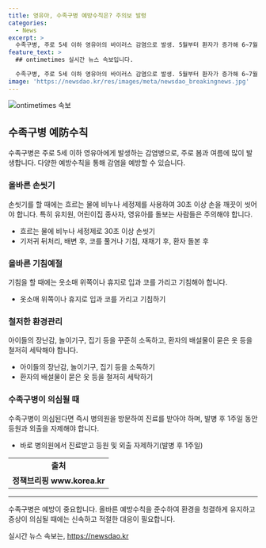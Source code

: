 ```yaml
---
title: 영유아, 수족구병 예방수칙은? 주의보 발령
categories:
  - News
excerpt: >
  수족구병, 주로 5세 이하 영유아의 바이러스 감염으로 발생. 5월부터 환자가 증가해 6~7월에 가장 많음. 입안, 손, 발에 발진이 나타나며, 심각한 경우 사망 위험도 있음. 바이러스 전파를 막기 위해 손씻기, 기침 예절, 환경 관리가 중요하며, 의심 시 병의원 방문과 외출 자제가 필요. 더 자세한 정보는 정책브리핑에서 확인 가능. (150자)
feature_text: >
  ## ontimetimes 실시간 뉴스 속보입니다.

  수족구병, 주로 5세 이하 영유아의 바이러스 감염으로 발생. 5월부터 환자가 증가해 6~7월에 가장 많음. 입안, 손, 발에 발진이 나타나며, 심각한 경우 사망 위험도 있음. 바이러스 전파를 막기 위해 손씻기, 기침 예절, 환경 관리가 중요하며, 의심 시 병의원 방문과 외출 자제가 필요. 더 자세한 정보는 정책브리핑에서 확인 가능. (150자)
image: 'https://newsdao.kr/res/images/meta/newsdao_breakingnews.jpg'
---
```


<p><img src="https://newsdao.kr/res/images/meta/newsdao_breakingnews.jpg" alt="ontimetimes 속보" /></p>

<h2 data-ke-size="size26">수족구병 예防수칙</h2>

<p data-ke-size="size16">수족구병은 주로 5세 이하 영유아에게 발생하는 감염병으로, 주로 봄과 여름에 많이 발생합니다. 다양한 예방수칙을 통해 감염을 예방할 수 있습니다.</p>

<h3>올바른 손씻기</h3>

<p data-ke-size="size16">손씻기를 할 때에는 흐르는 물에 비누나 세정제를 사용하여 30초 이상 손을 깨끗이 씻어야 합니다. 특히 유치원, 어린이집 종사자, 영유아를 돌보는 사람들은 주의해야 합니다.</p>

<ul>
  <li>흐르는 물에 비누나 세정제로 30초 이상 손씻기</li>
  <li>기저귀 뒤처리, 배변 후, 코를 풀거나 기침, 재채기 후, 환자 돌본 후</li>
</ul>

<h3>올바른 기침예절</h3>

<p data-ke-size="size16">기침을 할 때에는 옷소매 위쪽이나 휴지로 입과 코를 가리고 기침해야 합니다.</p>

<ul>
  <li>옷소매 위쪽이나 휴지로 입과 코를 가리고 기침하기</li>
</ul>

<h3>철저한 환경관리</h3>

<p data-ke-size="size16">아이들의 장난감, 놀이기구, 집기 등을 꾸준히 소독하고, 환자의 배설물이 묻은 옷 등을 철저히 세탁해야 합니다.</p>

<ul>
  <li>아이들의 장난감, 놀이기구, 집기 등을 소독하기</li>
  <li>환자의 배설물이 묻은 옷 등을 철저히 세탁하기</li>
</ul>

<h3>수족구병이 의심될 때</h3>

<p data-ke-size="size16">수족구병이 의심된다면 즉시 병의원을 방문하여 진료를 받아야 하며, 발병 후 1주일 동안 등원과 외출을 자제해야 합니다.</p>

<ul>
  <li>바로 병의원에서 진료받고 등원 및 외출 자제하기(발병 후 1주일)</li>
</ul>

<table>
  <tr>
    <td style="text-align: center; height: 17px;"><b>출처</b></td>
  </tr>
  <tr>
    <td style="text-align: center; height: 17px;"><b>정책브리핑 www.korea.kr</b></td>
  </tr>
</table>

<hr>

<p data-ke-size="size16">수족구병은 예방이 중요합니다. 올바른 예방수칙을 준수하여 환경을 청결하게 유지하고 증상이 의심될 때에는 신속하고 적절한 대응이 필요합니다.</p>
실시간 뉴스 속보는, <a href="https://newsdao.kr" rel="dofollow">https://newsdao.kr</a>


